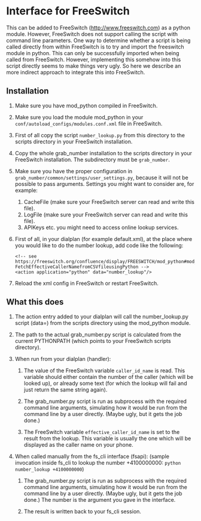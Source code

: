 Interface for FreeSwitch
========================

This can be added to FreeSwitch (http://www.freeswitch.com) as a python
module. However, FreeSwitch does not support calling the script with
command line parameters. One way to determine whether a script is being
called directly from within FreeSwitch is to try and import the
freeswitch module in python. This can only be successfully imported
when being called from FreeSwitch. However, implementing this somehow
into this script directly seems to make things very ugly. So here we
describe an more indirect approach to integrate this into FreeSwitch.

Installation
------------

1. Make sure you have mod_python compiled in FreeSwitch.

2. Make sure you load the module mod_python in your
   `conf/autoload_configs/modules.conf.xml` file in FreeSwitch.

3. First of all copy the script `number_lookup.py` from this directory to
   the scripts directory in your FreeSwitch installation.

4. Copy the whole grab_number installation to the scripts directory in
   your FreeSwitch installation. The subdirectory must be `grab_number`.

5. Make sure you have the proper configuration in
   `grab_number/common/settings/user_settings.py`, because it will not
   be possible to pass arguments. Settings you might want to consider
   are, for example:
   1. CacheFile (make sure your FreeSwitch server can read and write
      this file).
   2. LogFile (make sure your FreeSwitch server can read and write
      this file).
   3. APIKeys etc. you might need to access online lookup services.

6. First of all, in your dialplan (for example default.xml), at the place
   where you would like to do the number lookup, add code like the
   following:
   ```
   <!-- see https://freeswitch.org/confluence/display/FREESWITCH/mod_python#mod_python-FetchEffectiveCallerNamefromCSVfileusingPython -->
   <action application="python" data="number_lookup"/>
   ```
7. Reload the xml config in FreeSwitch or restart FreeSwitch.

What this does
--------------

1. The action entry added to your dialplan will call the number_lookup.py
   script (data=) from the scripts directory using the mod_python module.

2. The path to the actual grab_number.py script is calculated from the
   current PYTHONPATH (which points to your FreeSwitch scripts directory).

3. When run from your dialplan (handler):

   1. The value of the FreeSwitch variable `caller_id_name` is read. This
      variable should either contain the number of the caller (which will
      be looked up), or already some text (for which the lookup will fail
      and just return the same string again).

   2. The grab_number.py script is run as subprocess with the required
      command line arguments, simulating how it would be run from the
      command line by a user directly. (Maybe ugly, but it gets the job
      done.)

   3. The FreeSwitch variable `effective_caller_id_name` is set to the
      result from the lookup. This variable is usually the one which will
      be displayed as the caller name on your phone.

4. When called manually from the fs_cli interface (fsapi):
   (sample invocation inside fs_cli to lookup the number +4100000000:
    `python number_lookup +4100000000`)

   1. The grab_number.py script is run as subprocess with the required
      command line arguments, simulating how it would be run from the
      command line by a user directly. (Maybe ugly, but it gets the job
      done.) The number is the argument you gave in the interface.

   2. The result is written back to your fs_cli session.
